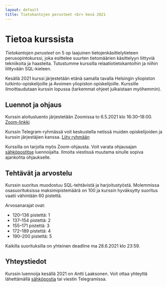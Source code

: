 ```yaml
---
layout: default
title: Tietokantojen perusteet <br> kesä 2021
---
```


# Tietoa kurssista

_Tietokantojen perusteet_ on 5 op laajuinen tietojenkäsittelytieteen perusopintokurssi, joka esittelee suurten tietomäärien käsittelyyn liittyviä tekniikoita ja haasteita. Tutustumme kurssilla relaatiotietokantoihin ja niihin liittyvään SQL-kieleen.

Kesällä 2021 kurssi järjestetään etänä samalla tavalla Helsingin yliopiston tutkinto-opiskelijoille ja Avoimen yliopiston opiskelijoille.
Kurssille ilmoittaudutaan kurssin lopussa (tarkemmat ohjeet julkaistaan myöhemmin).

## Luennot ja ohjaus

Kurssin aloitusluento järjestetään Zoomissa to 6.5.2021 klo 16:30–18:00. [Zoom-linkki](https://helsinki.zoom.us/j/69233011003?pwd=Y25mSElKU0pKaCtDT2tlazI0dFMzQT09)

Kurssin Telegram-ryhmässä voit keskustella netissä muiden opiskelijoiden ja kurssin järjestäjien kanssa. [Liity ryhmään](https://t.me/tkt_tikape)

Kurssilla on tarjolla myös Zoom-ohjausta. Voit varata ohjausajan [sähköpostitse](mailto:ahslaaks@cs.helsinki.fi) luennoijalta. Ilmoita viestissä muutama sinulle sopiva ajankohta ohjaukselle.

## Tehtävät ja arvostelu

Kurssin suoritus muodostuu SQL-tehtävistä ja harjoitustyöstä. Molemmissa osasuorituksissa maksimipistemäärä on 100 ja kurssin hyväksytty suoritus vaatii vähintään 60 pistettä.

Arvosanarajat ovat:

* 120–136 pistettä: 1
* 137–154 pistettä: 2
* 155–171 pistettä: 3
* 172–189 pistettä: 4
* 190–200 pistettä: 5

Kaikilla suorituksilla on yhteinen deadline ma 28.6.2021 klo 23:59.

## Yhteystiedot

Kurssin luennoija kesällä 2021 on Antti Laaksonen. Voit ottaa yhteyttä lähettämällä [sähköpostia](mailto:ahslaaks@cs.helsinki.fi) tai viestin Telegramissa. 
